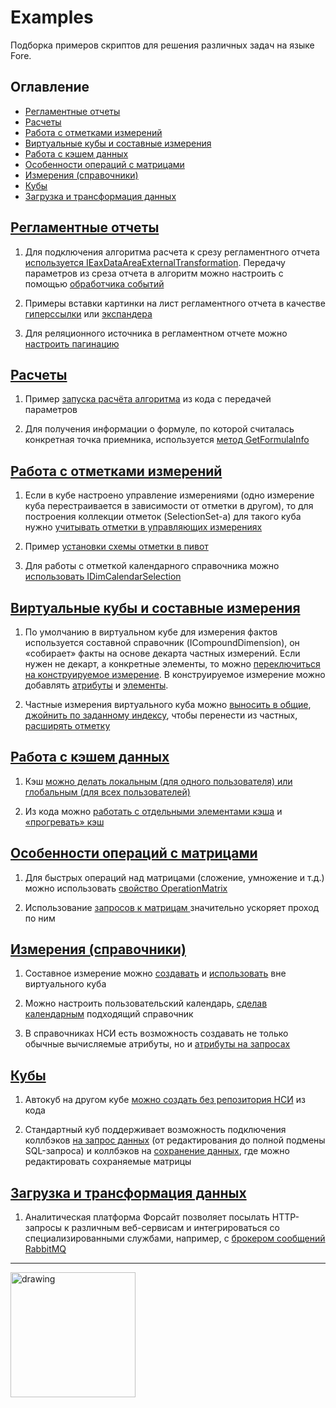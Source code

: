 # Examples
Подборка примеров скриптов для решения различных задач на языке Fore.

## Оглавление
* [Регламентные отчеты](#Регламентные_отчеты)  
* [Расчеты](#Расчеты)  
* [Работа с отметками измерений](#Работа_с_отметками_измерений)  
* [Виртуальные кубы и составные измерения](#Виртуальные_кубы_и_составные_измерения)  
* [Работа с кэшем данных](#Работа_с_кэшем_данных)  
* [Особенности операций с матрицами](#Особенности_операций_с_матрицами)  
* [Измерения (справочники)](#Измерения_(справочники))  
* [Кубы](#Кубы)  
* [Загрузка и трансформация данных](#Загрузка_и_трансформация_данных)  

<a name="Регламентные_отчеты"></a>  
## __[Регламентные отчеты](https://github.com/ForesightPlatform/Examples/tree/main/FLD_EXAMPLE_MOD/FLD_REPORTS_EXAMPLE)__ 
1.	Для подключения алгоритма расчета к срезу регламентного отчета [используется IEaxDataAreaExternalTransformation](https://github.com/ForesightPlatform/Examples/blob/main/FLD_EXAMPLE_MOD/FLD_REPORTS_EXAMPLE/MOD_SETALGO_TOSLICE.text).  Передачу параметров из среза отчета в алгоритм можно настроить с помощью [обработчика событий](https://github.com/ForesightPlatform/Examples/blob/main/FLD_EXAMPLE_MOD/FLD_REPORTS_EXAMPLE/MOD_REPORT_EVENTHANDLER_SETALGOPARAMS.text)

2.	Примеры вставки картинки на лист регламентного отчета в качестве [гиперссылки](https://github.com/ForesightPlatform/Examples/blob/main/FLD_EXAMPLE_MOD/FLD_REPORTS_EXAMPLE/MOD_IMAGE_AS_HYPERLINK.text) или [экспандера](https://github.com/ForesightPlatform/Examples/blob/main/FLD_EXAMPLE_MOD/FLD_REPORTS_EXAMPLE/MOD_IMAGE_AS_EXPANDER.text)

3.	Для реляционного источника в регламентном отчете можно [настроить пагинацию](https://github.com/ForesightPlatform/Examples/blob/main/FLD_EXAMPLE_MOD/FLD_REPORTS_EXAMPLE/MOD_REPORT_EVENTHANDLER_PAGES.text)

<a name="Расчеты"></a>  
## __[Расчеты](https://github.com/ForesightPlatform/Examples/tree/main/FLD_EXAMPLE_MOD/FLD_CALC_EXAMPLE)__ 

1.	Пример [запуска расчёта алгоритма](https://github.com/ForesightPlatform/Examples/blob/main/FLD_EXAMPLE_MOD/FLD_CALC_EXAMPLE/MOD_CALC_ALGO.text) из кода с передачей параметров

2.	Для получения информации о формуле, по которой считалась конкретная точка приемника, используется [метод GetFormulaInfo](https://github.com/ForesightPlatform/Examples/blob/main/FLD_EXAMPLE_MOD/FLD_CALC_EXAMPLE/MOD_GETFORMULAINFO.text)


<a name="Работа_с_отметками_измерений"></a>  
## __[Работа с отметками измерений](https://github.com/ForesightPlatform/Examples/tree/main/FLD_EXAMPLE_MOD/FLD_SELECTION_EXAMPLE)__  

1.	Если в кубе настроено управление измерениями (одно измерение куба перестраивается в зависимости от отметки в другом), то для построения коллекции отметок (SelectionSet-a) для такого куба нужно [учитывать отметки в управляющих измерениях](https://github.com/ForesightPlatform/Examples/blob/main/FLD_EXAMPLE_MOD/FLD_SELECTION_EXAMPLE/MOD_SELSET_CONTROL.text)

2.	Пример [установки схемы отметки в пивот](https://github.com/ForesightPlatform/Examples/blob/main/FLD_EXAMPLE_MOD/FLD_SELECTION_EXAMPLE/MOD_SETPIVOTSELECTION.text)

3.	Для работы с отметкой календарного справочника можно [использовать IDimCalendarSelection](https://github.com/ForesightPlatform/Examples/blob/main/FLD_EXAMPLE_MOD/FLD_SELECTION_EXAMPLE/MOD_CALENDARSCHEMA.text)


<a name="Виртуальные_кубы_и_составные_измерения"></a>  
## __[Виртуальные кубы и составные измерения](https://github.com/ForesightPlatform/Examples/tree/main/FLD_EXAMPLE_MOD/FLD_VIRTCUBES_EXAMPLE)__ 

1.	По умолчанию в виртуальном кубе для измерения фактов используется составной справочник (ICompoundDimension), он «собирает» факты на основе декарта частных измерений. Если нужен не декарт, а конкретные элементы, то можно [переключиться на конструируемое измерение](https://github.com/ForesightPlatform/Examples/blob/main/FLD_EXAMPLE_MOD/FLD_VIRTCUBES_EXAMPLE/MOD_CUSTOMCONTAINER.text). 
В конструируемое измерение можно добавлять [атрибуты](https://github.com/ForesightPlatform/Examples/blob/main/FLD_EXAMPLE_MOD/FLD_VIRTCUBES_EXAMPLE/MOD_ADDATTR_TO_CUSTOMDIM.text) и [элементы](https://github.com/ForesightPlatform/Examples/blob/main/FLD_EXAMPLE_MOD/FLD_VIRTCUBES_EXAMPLE/MOD_ADDELEMENT_TO_CUSTOMDIM.text).

2.	Частные измерения виртуального куба можно [выносить в общие](https://github.com/ForesightPlatform/Examples/blob/main/FLD_EXAMPLE_MOD/FLD_VIRTCUBES_EXAMPLE/MOD_FORCEDCOMMONDIM.text), [джойнить по заданному индексу](https://github.com/ForesightPlatform/Examples/blob/main/FLD_EXAMPLE_MOD/FLD_VIRTCUBES_EXAMPLE/MOD_JOIN_DIMS.text), чтобы перенести из частных, [расширять отметку](https://github.com/ForesightPlatform/Examples/blob/main/FLD_EXAMPLE_MOD/FLD_VIRTCUBES_EXAMPLE/MOD_ADDSELECTION.text)

<a name="Работа_с_кэшем_данных"></a>  
## __[Работа с кэшем данных](https://github.com/ForesightPlatform/Examples/tree/main/FLD_EXAMPLE_MOD/FLD_CACHE_EXAMPLE)__ 

1.	Кэш [можно делать локальным (для одного пользователя) или глобальным (для всех пользователей)](https://github.com/ForesightPlatform/Examples/blob/main/FLD_EXAMPLE_MOD/FLD_CACHE_EXAMPLE/MOD_GLOBALMATRIX.text)

2.	Из кода можно [работать с отдельными элементами кэша](https://github.com/ForesightPlatform/Examples/blob/main/FLD_EXAMPLE_MOD/FLD_CACHE_EXAMPLE/MOD_CACHE_ELEMENTS.text) и [«прогревать» кэш](https://github.com/ForesightPlatform/Examples/blob/main/FLD_EXAMPLE_MOD/FLD_CACHE_EXAMPLE/MOD_GETCACHE.text)

<a name="Особенности_операций_с_матрицами"></a>  
## __[Особенности операций с матрицами](https://github.com/ForesightPlatform/Examples/tree/main/FLD_EXAMPLE_MOD/FLD_MATRIX_EXAMPLE)__ 
1.	Для быстрых операций над матрицами (сложение, умножение и т.д.) можно использовать [свойство OperationMatrix](https://github.com/ForesightPlatform/Examples/blob/main/FLD_EXAMPLE_MOD/FLD_MATRIX_EXAMPLE/MOD_MATRIX_APPEND.text)

2.	Использование [запросов к матрицам ](https://github.com/ForesightPlatform/Examples/blob/main/FLD_EXAMPLE_MOD/FLD_MATRIX_EXAMPLE/MOD_MATRIXQUERY.text) значительно ускоряет проход по ним

<a name="Измерения_(справочники)"></a>  
## __[Измерения (справочники)](https://github.com/ForesightPlatform/Examples/tree/main/FLD_EXAMPLE_MOD/FLD_DIMENSIONS_EXAMPLE)__ 

1.	Составное измерение можно [создавать](https://github.com/ForesightPlatform/Examples/blob/main/FLD_EXAMPLE_MOD/FLD_DIMENSIONS_EXAMPLE/MOD_CREATE_COMPOUND_DIM.text) и [использовать](https://github.com/ForesightPlatform/Examples/blob/main/FLD_EXAMPLE_MOD/FLD_DIMENSIONS_EXAMPLE/MOD_OPEN_COMPOUND_DIM.text) вне виртуального куба

2.	Можно настроить пользовательский календарь, [сделав календарным](https://github.com/ForesightPlatform/Examples/blob/main/FLD_EXAMPLE_MOD/FLD_DIMENSIONS_EXAMPLE/MOD_DIM_AS_CALENDAR.text) подходящий справочник

3.	В справочниках НСИ есть возможность создавать не только обычные вычисляемые атрибуты, но и [атрибуты на запросах](https://github.com/ForesightPlatform/Examples/blob/main/FLD_EXAMPLE_MOD/FLD_DIMENSIONS_EXAMPLE/MOD_CREATE_CALC_ATTR.text)

<a name="Кубы"></a>  
## __[Кубы](https://github.com/ForesightPlatform/Examples/tree/main/FLD_EXAMPLE_MOD/FLD_CUBES_EXAMPLE)__ 
1.	Автокуб на другом кубе [можно создать без репозитория НСИ](https://github.com/ForesightPlatform/Examples/blob/main/FLD_EXAMPLE_MOD/FLD_CUBES_EXAMPLE/MOD_CREATE_AUTOCUBE.text) из кода

2.	Стандартный куб поддерживает возможность подключения коллбэков [на запрос данных](https://github.com/ForesightPlatform/Examples/blob/main/FLD_EXAMPLE_MOD/FLD_CUBES_EXAMPLE/MOD_DATASET_SQL_CALLBACK.text)  (от редактирования до полной подмены SQL-запроса) и коллбэков на [сохранение данных](https://github.com/ForesightPlatform/Examples/blob/main/FLD_EXAMPLE_MOD/FLD_CUBES_EXAMPLE/MOD_SAVECUBE_CALLBACK.text), где можно редактировать сохраняемые матрицы

<a name="Загрузка_и_трансформация_данных"></a>  
## __[Загрузка и трансформация данных](https://github.com/ForesightPlatform/Examples/tree/main/FLD_EXAMPLE_MOD/FLD_ETL_EXAMPLE)__ 
1.	Аналитическая платформа Форсайт позволяет посылать HTTP-запросы к различным веб-сервисам и интегрироваться со специализированными службами, например, с [брокером сообщений RabbitMQ](https://github.com/ForesightPlatform/Examples/blob/main/FLD_EXAMPLE_MOD/FLD_ETL_EXAMPLE/MOD_RABBITMQ_HTTP.text)


***
<!-- Лого  -->
<img src="https://www.fsight.ru/wp-content/uploads/2021/05/fs.png" alt="drawing" width="200"/>
